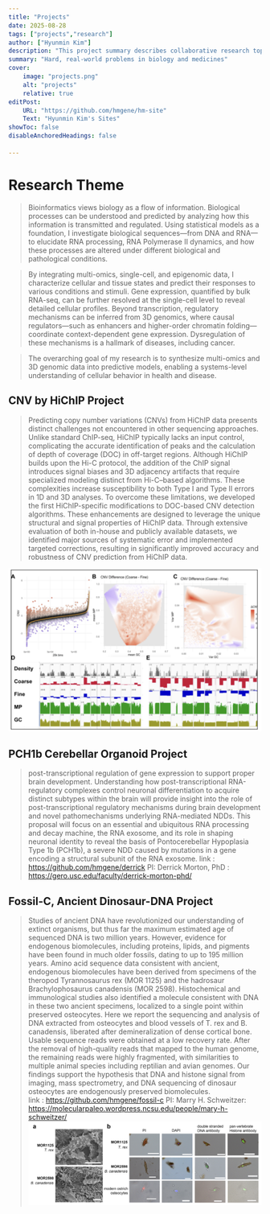 ```yaml
---
title: "Projects" 
date: 2025-08-28
tags: ["projects","research"]
author: ["Hyunmin Kim"]
description: "This project summary describes collaborative research topics and methodologies" 
summary: "Hard, real-world problems in biology and medicines" 
cover:
    image: "projects.png"
    alt: "projects"
    relative: true
editPost:
    URL: "https://github.com/hmgene/hm-site"
    Text: "Hyunmin Kim's Sites"
showToc: false
disableAnchoredHeadings: false

---
```

# Research Theme
>Bioinformatics views biology as a flow of information. Biological processes can be understood and predicted by analyzing how this information is transmitted and regulated. Using statistical models as a foundation, I investigate biological sequences—from DNA and RNA—to elucidate RNA processing, RNA Polymerase II dynamics, and how these processes are altered under different biological and pathological conditions.

>By integrating multi-omics, single-cell, and epigenomic data, I characterize cellular and tissue states and predict their responses to various conditions and stimuli. Gene expression, quantified by bulk RNA-seq, can be further resolved at the single-cell level to reveal detailed cellular profiles. Beyond transcription, regulatory mechanisms can be inferred from 3D genomics, where causal regulators—such as enhancers and higher-order chromatin folding—coordinate context-dependent gene expression. Dysregulation of these mechanisms is a hallmark of diseases, including cancer.

>The overarching goal of my research is to synthesize multi-omics and 3D genomic data into predictive models, enabling a systems-level understanding of cellular behavior in health and disease.


## CNV by HiChIP Project
> Predicting copy number variations (CNVs) from HiChIP data presents distinct challenges not encountered in other sequencing approaches. Unlike standard ChIP-seq, HiChIP typically lacks an input control, complicating the accurate identification of peaks and the calculation of depth of coverage (DOC) in off-target regions. Although HiChIP builds upon the Hi-C protocol, the addition of the ChIP signal introduces signal biases and 3D adjacency artifacts that require specialized modeling distinct from Hi-C–based algorithms. These complexities increase susceptibility to both Type I and Type II errors in 1D and 3D analyses. To overcome these limitations, we developed the first HiChIP-specific modifications to DOC-based CNV detection algorithms. These enhancements are designed to leverage the unique structural and signal properties of HiChIP data. Through extensive evaluation of both in-house and publicly available datasets, we identified major sources of systematic error and implemented targeted corrections, resulting in significantly improved accuracy and robustness of CNV prediction from HiChIP data.

![fig](cnvhichip.png)

## PCH1b Cerebellar Organoid Project
> post-transcriptional regulation of gene expression to support proper
> brain development. Understanding how post-transcriptional RNA-regulatory complexes control neuronal
> differentiation to acquire distinct subtypes within the brain will provide insight into the role of post-transcriptional
> regulatory mechanisms during brain development and novel pathomechanisms underlying RNA-mediated
> NDDs. This proposal will focus on an essential and ubiquitous RNA processing and decay machine, the RNA
> exosome, and its role in shaping neuronal identity to reveal the basis of Pontocerebellar Hypoplasia Type 1b
>  (PCH1b), a severe NDD caused by mutations in a gene encoding a structural subunit of the RNA exosome.
> link : https://github.com/hmgene/derrick 
> PI: Derrick Morton, PhD : https://gero.usc.edu/faculty/derrick-morton-phd/


## Fossil-C, Ancient Dinosaur-DNA Project
>Studies of ancient DNA have revolutionized our understanding of extinct organisms, but thus far the maximum estimated age of sequenced DNA is two million years. However, evidence for endogenous biomolecules, including proteins, lipids, and pigments have been found in much older fossils, dating to up to 195 million years. Amino acid sequence data consistent with ancient, endogenous biomolecules have been derived from specimens of the theropod Tyrannosaurus rex (MOR 1125) and the hadrosaur Brachylophosaurus canadensis (MOR 2598). Histochemical and immunological studies also identified a molecule consistent with DNA in these two ancient specimens, localized to a single point within preserved osteocytes. Here we report the sequencing and analysis of DNA extracted from osteocytes and blood vessels of T. rex and B. canadensis, liberated after demineralization of dense cortical bone. Usable sequence reads were obtained at a low recovery rate. After the removal of high-quality reads that mapped to the human genome, the remaining reads were highly fragmented, with similarities to multiple animal species including reptilian and avian genomes. Our findings support the hypothesis that DNA and histone signal from imaging, mass spectrometry, and DNA sequencing of dinosaur osteocytes are endogenously preserved biomolecules.    
> link : https://github.com/hmgene/fossil-c
> PI: Marry H. Schweitzer: https://molecularpaleo.wordpress.ncsu.edu/people/mary-h-schweitzer/
![fig](fossilc.png)



